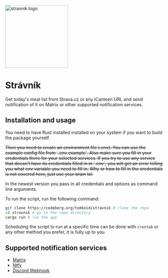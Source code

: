 <img src="https://codeberg.org/tomkoid/stravnik/media/branch/main/assets/stravnik.jpg" alt="stravnik logo" width="200"/>

# Strávník

Get today's meal list from Strava.cz or any iCanteen URL and send notification of it on Matrix or other supported notification services.

## Installation and usage

You need to have Rust installed installed on your system if you want to build the package yourself.

<strike>
Then you need to create an environment file (.env). You can use the example config file from `.env.example`. Also make sure you fill in your credentials there for your selected services.
If you try to use any service that doesn't have its credentials filled in in `.env`, you will get an error telling you what env variable you need to fill in.
Why or how to fill in the credentials is not covered here, just use your brain lol.
</strike>

In the newest version you pass in all credentials and options as command line arguments.

To run the script, run the following command:

```bash
git clone https://codeberg.org/tomkoid/stravnik # clone the repo
cd stravnik # go to the repo directory
cargo run # run the app
```

Scheduling the script to run at a specific time can be done with `crontab` or any other method you prefer, it is fully up to you.

## Supported notification services

- [Matrix](https://matrix.org/)
- [Ntfy](https://ntfy.sh/)
- [Discord Webhook](https://discord.com/)
